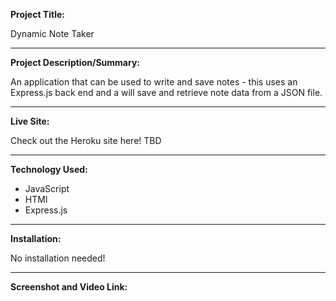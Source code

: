 **Project Title:**

Dynamic Note Taker 

---

**Project Description/Summary:**

An application that can be used to write and save notes - this uses an Express.js back end and a will save and retrieve note data from a JSON file.

---

**Live Site:**

Check out the Heroku site here! TBD

---

**Technology Used:**

- JavaScript
- HTMl
- Express.js

---

**Installation:**

No installation needed! 

---

**Screenshot and Video Link:**
![]()
